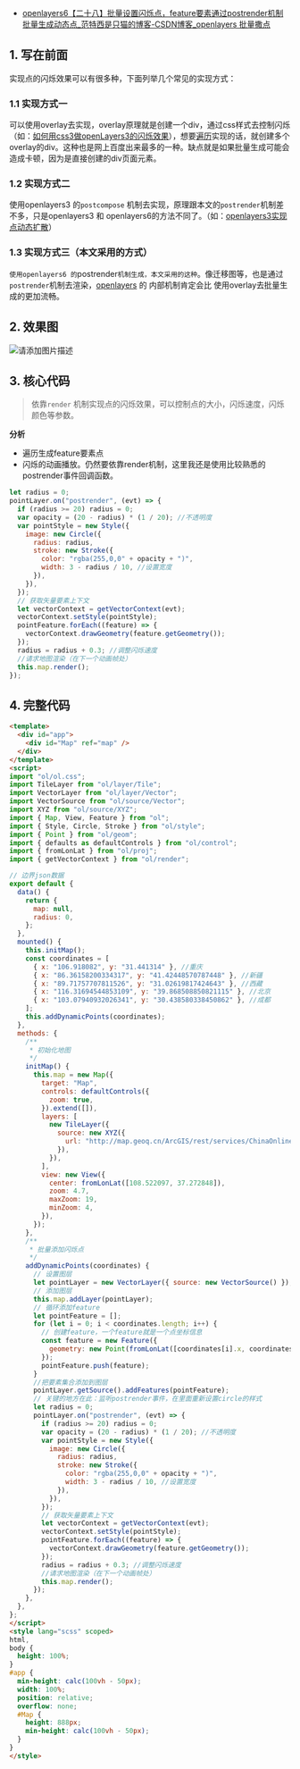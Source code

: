 - [openlayers6【二十八】批量设置闪烁点，feature要素通过postrender机制批量生成动态点_范特西是只猫的博客-CSDN博客_openlayers 批量撒点](https://xiehao.blog.csdn.net/article/details/119955823)

## 1. 写在前面

实现点的闪烁效果可以有很多种，下面列举几个常见的实现方式：

### 1.1 实现方式一

可以使用overlay去实现，overlay原理就是创建一个div，通过css样式去控制闪烁（如：[如何用css3做openLayers3的闪烁效果](https://blog.csdn.net/jintingbo/article/details/82855924)），想要[遍历](https://so.csdn.net/so/search?q=遍历&spm=1001.2101.3001.7020)实现的话，就创建多个overlay的div。这种也是网上百度出来最多的一种。缺点就是如果批量生成可能会造成卡顿，因为是直接创建的div页面元素。

### 1.2 实现方式二

使用openlayers3 的`postcompose` 机制去实现，原理跟本文的`postrender`机制差不多，只是openlayers3 和 openlayers6的方法不同了。（如：[openlayers3实现点动态扩散](http://www.codeinn.net/misctech/3678.html)）

### 1.3 实现方式三（本文采用的方式）

`使用openlayers6 的`postrender`机制生成，本文采用的这种`。像迁移图等，也是通过`postrender`机制去渲染，[openlayers](https://so.csdn.net/so/search?q=openlayers&spm=1001.2101.3001.7020) 的 内部机制肯定会比 使用overlay去批量生成的更加流畅。

## 2. 效果图

![请添加图片描述](https://img-blog.csdnimg.cn/876b6315811247d78b944ee516c49299.gif)

## 3. 核心代码

> 依靠`render` 机制实现点的闪烁效果，可以控制点的大小，闪烁速度，闪烁颜色等参数。

**分析**

- 遍历生成feature要素点
- 闪烁的动画播放。仍然要依靠render机制，这里我还是使用比较熟悉的postrender事件回调函数。

```js
let radius = 0;
pointLayer.on("postrender", (evt) => {
  if (radius >= 20) radius = 0;
  var opacity = (20 - radius) * (1 / 20); //不透明度
  var pointStyle = new Style({
    image: new Circle({
      radius: radius,
      stroke: new Stroke({
        color: "rgba(255,0,0" + opacity + ")",
        width: 3 - radius / 10, //设置宽度
      }),
    }),
  });
  // 获取矢量要素上下文
  let vectorContext = getVectorContext(evt);
  vectorContext.setStyle(pointStyle);
  pointFeature.forEach((feature) => {
    vectorContext.drawGeometry(feature.getGeometry());
  });
  radius = radius + 0.3; //调整闪烁速度
  //请求地图渲染（在下一个动画帧处）
  this.map.render();
});
```

## 4. 完整代码

```html
<template>
  <div id="app">
    <div id="Map" ref="map" />
  </div>
</template>
<script>
import "ol/ol.css";
import TileLayer from "ol/layer/Tile";
import VectorLayer from "ol/layer/Vector";
import VectorSource from "ol/source/Vector";
import XYZ from "ol/source/XYZ";
import { Map, View, Feature } from "ol";
import { Style, Circle, Stroke } from "ol/style";
import { Point } from "ol/geom";
import { defaults as defaultControls } from "ol/control";
import { fromLonLat } from "ol/proj";
import { getVectorContext } from "ol/render";

// 边界json数据
export default {
  data() {
    return {
      map: null,
      radius: 0,
    };
  },
  mounted() {
    this.initMap();
    const coordinates = [
      { x: "106.918082", y: "31.441314" }, //重庆
      { x: "86.36158200334317", y: "41.42448570787448" }, //新疆
      { x: "89.71757707811526", y: "31.02619817424643" }, //西藏
      { x: "116.31694544853109", y: "39.868508850821115" }, //北京
      { x: "103.07940932026341", y: "30.438580338450862" }, //成都
    ];
    this.addDynamicPoints(coordinates);
  },
  methods: {
    /**
     * 初始化地图
     */
    initMap() {
      this.map = new Map({
        target: "Map",
        controls: defaultControls({
          zoom: true,
        }).extend([]),
        layers: [
          new TileLayer({
            source: new XYZ({
              url: "http://map.geoq.cn/ArcGIS/rest/services/ChinaOnlineStreetPurplishBlue/MapServer/tile/{z}/{y}/{x}",
            }),
          }),
        ],
        view: new View({
          center: fromLonLat([108.522097, 37.272848]),
          zoom: 4.7,
          maxZoom: 19,
          minZoom: 4,
        }),
      });
    },
    /**
     * 批量添加闪烁点
     */
    addDynamicPoints(coordinates) {
      // 设置图层
      let pointLayer = new VectorLayer({ source: new VectorSource() });
      // 添加图层
      this.map.addLayer(pointLayer);
      // 循环添加feature
      let pointFeature = [];
      for (let i = 0; i < coordinates.length; i++) {
        // 创建feature，一个feature就是一个点坐标信息
        const feature = new Feature({
          geometry: new Point(fromLonLat([coordinates[i].x, coordinates[i].y])),
        });
        pointFeature.push(feature);
      }
      //把要素集合添加到图层
      pointLayer.getSource().addFeatures(pointFeature);
      // 关键的地方在此：监听postrender事件，在里面重新设置circle的样式
      let radius = 0;
      pointLayer.on("postrender", (evt) => {
        if (radius >= 20) radius = 0;
        var opacity = (20 - radius) * (1 / 20); //不透明度
        var pointStyle = new Style({
          image: new Circle({
            radius: radius,
            stroke: new Stroke({
              color: "rgba(255,0,0" + opacity + ")",
              width: 3 - radius / 10, //设置宽度
            }),
          }),
        });
        // 获取矢量要素上下文
        let vectorContext = getVectorContext(evt);
        vectorContext.setStyle(pointStyle);
        pointFeature.forEach((feature) => {
          vectorContext.drawGeometry(feature.getGeometry());
        });
        radius = radius + 0.3; //调整闪烁速度
        //请求地图渲染（在下一个动画帧处）
        this.map.render();
      });
    },
  },
};
</script>
<style lang="scss" scoped>
html,
body {
  height: 100%;
}
#app {
  min-height: calc(100vh - 50px);
  width: 100%;
  position: relative;
  overflow: none;
  #Map {
    height: 888px;
    min-height: calc(100vh - 50px);
  }
}
</style>
```